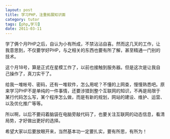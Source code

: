 ```yaml
---
layout: post
title: 学习PHP，注重拓展知识面
category: tutor
tags: [php,学习]
date: 2011-03-11
---
```

<p>学了俩个月PHP之后，自认为小有所成，不禁沾沾自喜。然而这几天的工作，让我意思到，不仅要学好PHP，与之相关的东西也要有所了解，甚至精通一门别的技术。</p>
<p>这个月18号，算是正式在星模工作了，以前也接触到服务器。但是这次是让我自己操作了，真刀实干了。</p>
<p>给我一堆帐号、密码，还有一堆软件，怎么用呢？不懂的上网查，慢慢熟悉吧。原来学习PHP不是单纯的一件事情，还要涉猎到整个互联网的知识，不再是局限于某行代码怎么写，某个程序怎么做，而是有新的规划，网站的建设、维护、运营、以及优化推广等等。</p>
<p>所以啊，以后不要闷着脑袋在电脑旁敲代码了，也要关注互联网的动态信息，看清局势，才好做出更好的选择。</p>
<p>希望大家以后要放眼开来，当然基本功一定要扎实，要有所思，有所为！</p>
